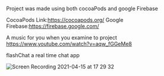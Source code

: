 Project was made using both cocoaPods and google Firebase 

CocoaPods Link:https://cocoapods.org/
Google Firebase:https://firebase.google.com/

A music for you when you examine to project
https://www.youtube.com/watch?v=aqw_fGGeMe8

flashChat a real time chat app

![Screen Recording 2021-04-15 at 17 29 32](https://user-images.githubusercontent.com/35069032/114889144-83a28c00-9e12-11eb-806b-800791d85175.gif)
